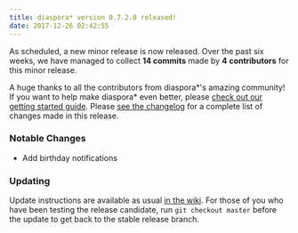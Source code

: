 ```yaml
---
title: diaspora* version 0.7.2.0 released!
date: 2017-12-26 02:42:55
---
```


As scheduled, a new minor release is now released. Over the past six weeks, we have managed to collect **14 commits** made by **4 contributors** for this minor release.

A huge thanks to all the contributors from diaspora\*'s amazing community! If you want to help make diaspora* even better, please [check out our getting started guide](https://wiki.diasporafoundation.org/Getting_started_with_contributing). Please [see the changelog](https://github.com/diaspora/diaspora/releases/tag/v0.7.2.0) for a complete list of changes made in this release.

### Notable Changes

* Add birthday notifications

### Updating

Update instructions are available as usual [in the wiki](https://wiki.diasporafoundation.org/Updating). For those of you who have been testing the release candidate, run `git checkout master` before the update to get back to the stable release branch.
